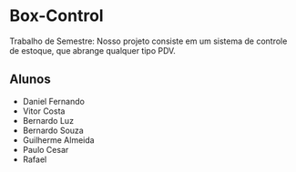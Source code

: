 # Box-Control

Trabalho de Semestre: Nosso projeto consiste em um sistema de controle de estoque, que abrange qualquer tipo PDV.

## Alunos

- Daniel Fernando
- Vitor Costa
- Bernardo Luz
- Bernardo Souza
- Guilherme Almeida
- Paulo Cesar
- Rafael
